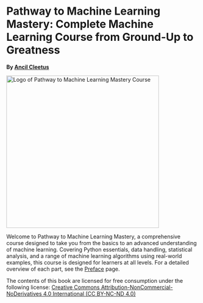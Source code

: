 # Pathway to Machine Learning Mastery: Complete Machine Learning Course from Ground-Up to Greatness

**By [Ancil Cleetus][ancilcleetus]**

<img alt="Logo of Pathway to Machine Learning Mastery Course" src="https://ancilcleetus.github.io/Pathway-to-Machine-Learning-Mastery/_static/Pathway-to-Machine-Learning-Mastery-Logo.png" height="400px">

Welcome to Pathway to Machine Learning Mastery, a comprehensive course designed to take you from the basics to an advanced understanding of machine learning. Covering Python essentials, data handling, statistical analysis, and a range of machine learning algorithms using real-world examples, this course is designed for learners at all levels. For a detailed overview of each part, see the [Preface][preface] page.

The contents of this book are licensed for free consumption under the following license:
[Creative Commons Attribution-NonCommercial-NoDerivatives 4.0 International (CC BY-NC-ND 4.0)](https://creativecommons.org/licenses/by-nc-nd/4.0/)

[ancilcleetus]: https://github.com/ancilcleetus/
[preface]: https://ancilcleetus.github.io/Pathway-to-Machine-Learning-Mastery/content/preface.html
